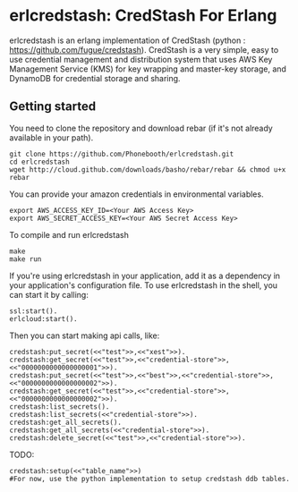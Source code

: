 # erlcredstash: CredStash For Erlang #

erlcredstash is an erlang implementation of CredStash (python : https://github.com/fugue/credstash). CredStash is a very simple, easy to use credential management and distribution system that uses AWS Key Management Service (KMS) for key wrapping and master-key storage, and DynamoDB for credential storage and sharing.  

## Getting started ##
You need to clone the repository and download rebar (if it's not already available in your path).

```
git clone https://github.com/Phonebooth/erlcredstash.git
cd erlcredstash
wget http://cloud.github.com/downloads/basho/rebar/rebar && chmod u+x rebar
```

You can provide your amazon credentials in environmental variables.

```
export AWS_ACCESS_KEY_ID=<Your AWS Access Key>
export AWS_SECRET_ACCESS_KEY=<Your AWS Secret Access Key>
```
To compile and run erlcredstash
```
make
make run
```

If you're using erlcredstash in your application, add it as a dependency in your application's configuration file.  To use erlcredstash in the shell, you can start it by calling:

```
ssl:start().
erlcloud:start().
```

Then you can start making api calls, like:

```
credstash:put_secret(<<"test">>,<<"xest">>).
credstash:get_secret(<<"test">>,<<"credential-store">>,<<"0000000000000000001">>).
credstash:put_secret(<<"test">>,<<"best">>,<<"credential-store">>,<<"0000000000000000002">>).
credstash:get_secret(<<"test">>,<<"credential-store">>,<<"0000000000000000002">>).
credstash:list_secrets().
credstash:list_secrets(<<"credential-store">>).
credstash:get_all_secrets().
credstash:get_all_secrets(<<"credential-store">>).
credstash:delete_secret(<<"test">>,<<"credential-store">>).
```

TODO:
```
credstash:setup(<<"table_name">>)
#For now, use the python implementation to setup credstash ddb tables.
```

